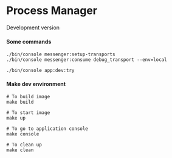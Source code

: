 # Process Manager
Development version

#### Some commands
```shell script
./bin/console messenger:setup-transports
./bin/console messenger:consume debug_transport --env=local

./bin/console app:dev:try
```


#### Make dev environment
```shell script
# To build image
make build

# To start image
make up

# To go to application console
make console

# To clean up
make clean 
```
